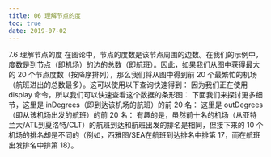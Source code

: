 ```yaml
---
title: 06 理解节点的度
toc: true
date: 2019-07-02
---
```

7.6 理解节点的度
在图论中，节点的度数是该节点周围的边数。在我们的示例中，度数是到节点（即机场）的边的总数（即航班）。因此，如果我们从图中获得最大的 20 个节点度数（按降序排列），那么我们将从图中得到前 20 个最繁忙的机场（航班进出的总数最多）。这可以使用以下查询快速得到：
因为我们正在使用 display 命令，所以我们可以快速查看这个数据的条形图：
下面我们来探讨更多细节，这里是 inDegrees（即到达该机场的航班）的前 20 名：
这里是 outDegrees（即从该机场出发的航班）的前 20 名：
有趣的是，虽然前十名的机场（从亚特兰大/ATL到夏洛特/CLT）的航班到达和航班出发的排名是相同，但接下来的 10 个机场的排名却是不同的（例如，西雅图/SEA在航班到达排名中排第 17，而在航班出发排名中排第 18）。
